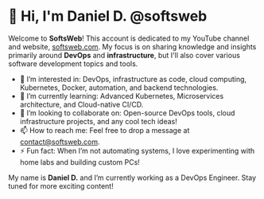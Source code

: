 # 👋 Hi, I'm Daniel D. @softsweb

Welcome to **SoftsWeb**! This account is dedicated to my YouTube channel and website, [softsweb.com](https://softsweb.com). My focus is on sharing knowledge and insights primarily around **DevOps** and **infrastructure**, but I'll also cover various software development topics and tools.

- 👀 I’m interested in: DevOps, infrastructure as code, cloud computing, Kubernetes, Docker, automation, and backend technologies.
- 🌱 I’m currently learning: Advanced Kubernetes, Microservices architecture, and Cloud-native CI/CD.
- 💞️ I’m looking to collaborate on: Open-source DevOps tools, cloud infrastructure projects, and any cool tech ideas!
- 📫 How to reach me: Feel free to drop a message at contact@softsweb.com.
- ⚡ Fun fact: When I’m not automating systems, I love experimenting with home labs and building custom PCs!

My name is **Daniel D.** and I’m currently working as a DevOps Engineer. Stay tuned for more exciting content!
